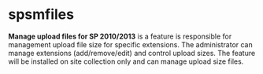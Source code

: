 # spsmfiles

**Manage upload files for SP 2010/2013** is a feature is responsible for management upload file size for specific extensions. The administrator can manage extensions (add/remove/edit) and control upload sizes. 
The feature will be installed on site collection only and can manage upload size files. 
